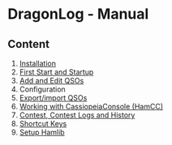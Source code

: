DragonLog - Manual
==================

Content
-------

1. [Installation](EN_10_INSTALL.md)
2. [First Start and Startup](EN_20_FIRST_START.md)
3. [Add and Edit QSOs](EN_30_ADD_EDIT_QSOS.md)
4. Configuration
5. [Export/import QSOs](EN_50_EXPORT_IMPORT.md)
6. [Working with CassiopeiaConsole (HamCC)](EN_60_CASSIOPEIACONSOLE.md)
7. [Contest, Contest Logs and History](EN_70_CONTESTS.md)
8. [Shortcut Keys](EN_80_SHORTCUTS.md)
9. [Setup Hamlib](EN_90_SETUP_HAMLIB.md)